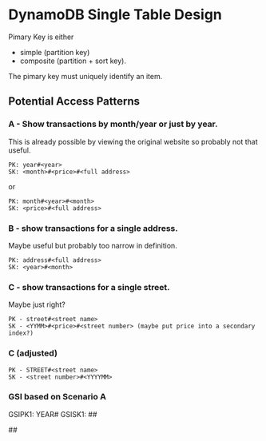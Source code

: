 # DynamoDB Single Table Design

Pimary Key is either

- simple (partition key)
- composite (partition + sort key).

The pimary key must uniquely identify an item.

## Potential Access Patterns

### A - Show transactions by month/year or just by year.

This is already possible by viewing the original website so probably not that useful.

```
PK: year#<year>
SK: <month>#<price>#<full address>
```

or

```
PK: month#<year>#<month>
SK: <price>#<full address>
```

### B - show transactions for a single address.

Maybe useful but probably too narrow in definition.

```
PK: address#<full address>
SK: <year>#<month>
```

### C - show transactions for a single street.

Maybe just right?

```
PK - street#<street name>
SK - <YYMM>#<price>#<street number> (maybe put price into a secondary index?)
```

### C (adjusted)

```
PK - STREET#<street name>
SK - <street number>#<YYYYMM>
```

### GSI based on Scenario A

GSIPK1: YEAR#<year>
GSISK1: <street name>#<street number>#<YYYYMM>

<month>#<price>#<full address>
